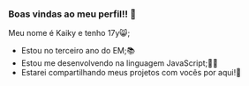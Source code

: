 ### Boas vindas ao meu perfil!! 🤍

Meu nome é Kaiky e tenho 17y😸;

-  Estou no terceiro ano do EM;📚
-  Estou me desenvolvendo na linguagem JavaScript;👨‍💻
-  Estarei compartilhando meus projetos com vocês por aqui!🌟
